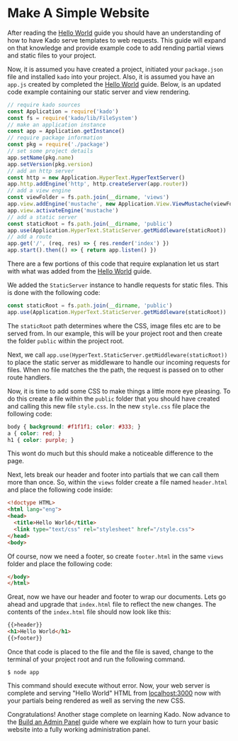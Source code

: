 # Make A Simple Website

After reading the [Hello World](./HelloWorld) guide you should have an
understanding of how to have Kado serve templates to web requests.
This guide will expand on that knowledge and provide example code to
add rending partial views and static files to your project.

Now, it is assumed you have created a project, initiated your `package.json`
file and installed `kado` into your project. Also, it is assumed you have an
`app.js` created by completed the [Hello World](./HelloWorld) guide. Below,
is an updated code example containing our static server and view rendering.

```js
// require kado sources
const Application = require('kado')
const fs = require('kado/lib/FileSystem')
// make an application instance
const app = Application.getInstance()
// require package information
const pkg = require('./package')
// set some project details
app.setName(pkg.name)
app.setVersion(pkg.version)
// add an http server
const http = new Application.HyperText.HyperTextServer()
app.http.addEngine('http', http.createServer(app.router))
// add a view engine
const viewFolder = fs.path.join(__dirname, 'views')
app.view.addEngine('mustache', new Application.View.ViewMustache(viewFolder))
app.view.activateEngine('mustache')
// add a static server
const staticRoot = fs.path.join(__dirname, 'public')
app.use(Application.HyperText.StaticServer.getMiddleware(staticRoot))
// add a route
app.get('/', (req, res) => { res.render('index') })
app.start().then(() => { return app.listen() })
```

There are a few portions of this code that require explanation let us start with
what was added from the [Hello World](./HelloWorld) guide.

We added the `StaticServer` instance to handle requests for static files.
This is done with the following code:

```js
const staticRoot = fs.path.join(__dirname, 'public')
app.use(Application.HyperText.StaticServer.getMiddleware(staticRoot))
``` 

The `staticRoot` path determines where the CSS, image files etc are to be served
from. In our example, this will be your project root and then create the folder
`public` within the project root.

Next, we call `app.use(HyperText.StaticServer.getMiddleware(staticRoot))` to
place the static server as middleware to handle our incoming requests for files.
When no file matches the the path, the request is passed on to other route
handlers.

Now, it is time to add some CSS to make things a little more eye pleasing. To do
this create a file within the `public` folder that you should have created and
calling this new file `style.css`. In the new `style.css` file place the
following code:

```css
body { background: #f1f1f1; color: #333; }
a { color: red; }
h1 { color: purple; }
```

This wont do much but this should make a noticeable difference to the page.

Next, lets break our header and footer into partials that we can call them more
than once. So, within the `views` folder create a file named `header.html` and
place the following code inside:

```html
<!doctype HTML>
<html lang="eng">
<head>
  <title>Hello World</title>
  <link type="text/css" rel="stylesheet" href="/style.css">
</head>
<body>
```

Of course, now we need a footer, so create `footer.html` in the same `views`
folder and place the following code:

```html
</body>
</html>
```

Great, now we have our header and footer to wrap our documents. Lets go ahead
and upgrade that `index.html` file to reflect the new changes. The contents
of the `index.html` file should now look like this:

```html
{{>header}}
<h1>Hello World</h1>
{{>footer}}
```

Once that code is placed to the file and the file is saved, change to the
terminal of your project root and run the following command.

```
$ node app
```

This command should execute without error. Now, your web server is complete and serving "Hello World" HTML from
[localhost:3000](http://localhost:3000) now with your partials being rendered
as well as serving the new CSS.

Congratulations! Another stage complete on learning Kado. Now advance to the
[Build an Admin Panel](./BuildAdminPanel.md) guide where we explain how to turn
your basic website into a fully working administration panel.
